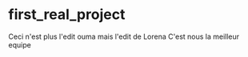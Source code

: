 # first_real_project
Ceci n'est plus l'edit ouma mais l'edit de Lorena
C'est nous la meilleur equipe

